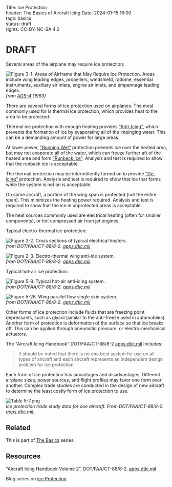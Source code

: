 Title: Ice Protection   
header: The Basics of Aircraft Icing
Date: 2024-01-15 16:00  
tags: basics  
status: draft  
rights: CC-BY-NC-SA 4.0

# DRAFT
 
Several areas of the airplane may require ice protection: 

![Figure 3-1. Areas of Airframe that May Require Ice Protection. 
Areas include wing leading edges, propellers, windshield, radome,
essential instruments, auxiliary air inlets, engine air inlets, 
and empennage leading edges.](/images/ads4/Figure3-1.png)  
_from [ADS-4](https://apps.dtic.mil/sti/citations/AD0608865) (1963)_  

There are several forms of ice protection used on airplanes. 
The most commonly used for is thermal ice protection, 
which provides heat to the area to be protected. 

Thermal ice protection with enough heating provides ["Anti-Icing"]({filename}Nomenclature.md#anti-icing), 
which prevents the formation of ice by evaporating all of the impinging water. 
This can be a demanding amount of power for large areas.  

At lower power, ["Running Wet"]({filename}Nomenclature.md#running-wet) protection prevents ice over the heated area, 
but may not evaporate all of the water, which can freeze further aft of the heated area 
and form ["Runback Ice"]({filename}Nomenclature.md#runback-ice). 
Analysis and test is required to show that the runback ice is acceptable. 

The thermal protection may be intermittently turned on to provide ["De-icing"]({filename}Nomenclature.md#deicing) protection. 
Analysis and test is required to show that ice that forms while the system is not on is acceptable. 

On some aircraft, a portion of the wing span is protected 
(not the entire span). This minimizes the heating power required. 
Analysis and test is required to show that the ice in unprotected areas is acceptable.

The heat sources commonly used are electrical heating (often for smaller components), 
or hot compressed air from jet engines.  

Typical electro-thermal ice protection:  

![Figure 2-2. Cross sections of typical electrical heaters.](/images%2FFAA%20Handbook%20volume%202%2FFigure%202-2.png)  
_from DOT/FAA/CT-88/8-2. [apps.dtic.mil](https://apps.dtic.mil/sti/pdfs/ADA238040.pdf)_  

![Figure 2-3. Electro-thermal wing anti-ice system.](/images%2FFAA%20Handbook%20volume%202%2FFigure%202-3.png)  
_from DOT/FAA/CT-88/8-2. [apps.dtic.mil](https://apps.dtic.mil/sti/pdfs/ADA238040.pdf)_  

Typical hot-air ice protection:  

![Figure 5-8. Typical hot-air anti-icing system.](/images%2FFAA%20Handbook%20volume%202%2FFigure%205-8.png)  
_from DOT/FAA/CT-88/8-2. [apps.dtic.mil](https://apps.dtic.mil/sti/pdfs/ADA238040.pdf)_  

![Figure 5-26. Wing parallel flow single skin system.](/images%2FFAA%20Handbook%20volume%202%2FFigure%205-26.png)  
_from DOT/FAA/CT-88/8-2. [apps.dtic.mil](https://apps.dtic.mil/sti/pdfs/ADA238040.pdf)_  

Other forms of ice protection include fluids that are freezing point depressants, 
such as glycol (similar to the anti-freeze used in automobiles). 
Another form of protection is deformation of the surface so that ice breaks off. 
This can be applied through pneumatic pressure, or electro-mechanical actuators. 

The "Aircraft Icing Handbook" DOT/FAA/CT-88/8-2  [apps.dtic.mil](https://apps.dtic.mil/sti/pdfs/ADA238040.pdf) includes: 

>It should be noted that there is no one best system for
use on all types of aircraft and each aircraft represents an independent design problem for ice
protection.

Each form of ice protection has advantages and disadvantages. 
Different airplane sizes, power sources, and flight profiles may favor one form 
over another. Complex trade studies are conducted in the design 
of new aircraft to determine the least costly form of ice protection to use. 

![Table 5-7.png](/images%2FFAA%20Handbook%20volume%202%2FTable%205-7.png)  
_Ice protection trade study data for one aircraft. From DOT/FAA/CT-88/8-2. [apps.dtic.mil](https://apps.dtic.mil/sti/pdfs/ADA238040.pdf)._  

## Related  

This is part of [The Basics]({filename}basics.md) series.  

## Resources  

"Aircraft Icing Handbook Volume 2", DOT/FAA/CT-88/8-2. [apps.dtic.mil](https://apps.dtic.mil/sti/pdfs/ADA238040.pdf)  

Blog series on [Ice Protection]({filename}..%2Fice%20protection.md)  
